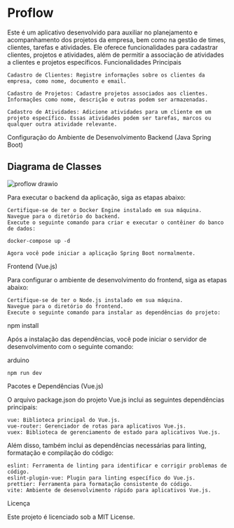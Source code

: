 # Proflow 
Este é um aplicativo desenvolvido para auxiliar no planejamento e acompanhamento dos projetos da empresa, bem como na gestão de times, clientes, tarefas e atividades. Ele oferece funcionalidades para cadastrar clientes, projetos e atividades, além de permitir a associação de atividades a clientes e projetos específicos.
Funcionalidades Principais

    Cadastro de Clientes: Registre informações sobre os clientes da empresa, como nome, documento e email.

    Cadastro de Projetos: Cadastre projetos associados aos clientes. Informações como nome, descrição e outras podem ser armazenadas.

    Cadastro de Atividades: Adicione atividades para um cliente em um projeto específico. Essas atividades podem ser tarefas, marcos ou qualquer outra atividade relevante.

Configuração do Ambiente de Desenvolvimento
Backend (Java Spring Boot)

## Diagrama de Classes
![proflow drawio](https://github.com/rafaelxvr/proflow/assets/78372916/0bd7c246-7a36-432c-b944-caaf2538856b)

Para executar o backend da aplicação, siga as etapas abaixo:

    Certifique-se de ter o Docker Engine instalado em sua máquina.
    Navegue para o diretório do backend.
    Execute o seguinte comando para criar e executar o contêiner do banco de dados:

    docker-compose up -d

    Agora você pode iniciar a aplicação Spring Boot normalmente.

Frontend (Vue.js)

Para configurar o ambiente de desenvolvimento do frontend, siga as etapas abaixo:

    Certifique-se de ter o Node.js instalado em sua máquina.
    Navegue para o diretório do frontend.
    Execute o seguinte comando para instalar as dependências do projeto:

npm install

Após a instalação das dependências, você pode iniciar o servidor de desenvolvimento com o seguinte comando:

arduino

    npm run dev

Pacotes e Dependências (Vue.js)

O arquivo package.json do projeto Vue.js inclui as seguintes dependências principais:

    vue: Biblioteca principal do Vue.js.
    vue-router: Gerenciador de rotas para aplicativos Vue.js.
    vuex: Biblioteca de gerenciamento de estado para aplicativos Vue.js.

Além disso, também inclui as dependências necessárias para linting, formatação e compilação do código:

    eslint: Ferramenta de linting para identificar e corrigir problemas de código.
    eslint-plugin-vue: Plugin para linting específico do Vue.js.
    prettier: Ferramenta para formatação consistente do código.
    vite: Ambiente de desenvolvimento rápido para aplicativos Vue.js.

Licença

Este projeto é licenciado sob a MIT License.
